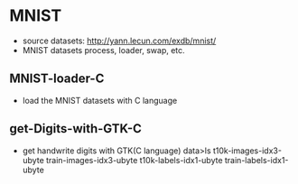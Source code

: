 # MNIST
* source datasets: 
<http://yann.lecun.com/exdb/mnist/>
* MNIST datasets process, loader, swap, etc.
## MNIST-loader-C
* load the MNIST datasets with C language
## get-Digits-with-GTK-C
* get handwrite digits with GTK(C language)
data>ls
t10k-images-idx3-ubyte  train-images-idx3-ubyte
t10k-labels-idx1-ubyte  train-labels-idx1-ubyte